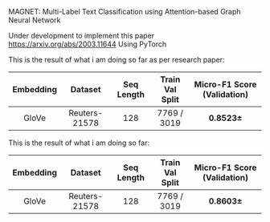 MAGNET: Multi-Label Text Classification using Attention-based Graph Neural Network

Under development to implement this paper https://arxiv.org/abs/2003.11644
Using PyTorch

This is the result of what i am doing so far as per research paper:

| Embedding | Dataset| Seq Length| Train Val Split | Micro-F1 Score (Validation) |
|:---:|:---:|:---:|:---:|:---:|
| GloVe | Reuters-21578 | 128 | 7769 / 3019 | **0.8523±** |

This is the result of what i am doing so far:

| Embedding | Dataset| Seq Length| Train Val Split | Micro-F1 Score (Validation) |
|:---:|:---:|:---:|:---:|:---:|
| GloVe | Reuters-21578 | 128 | 7769 / 3019 | **0.8603±** |


